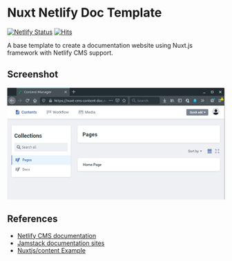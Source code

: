 # Nuxt Netlify Doc Template

[![Netlify Status](https://api.netlify.com/api/v1/badges/12de0f2a-d4d6-4d93-a949-d1e2b5328289/deploy-status)](https://app.netlify.com/sites/nuxt-cms-content-doc/deploys)
[![Hits](https://hits.seeyoufarm.com/api/count/incr/badge.svg?url=https%3A%2F%2Fgithub.com%2FMexsonFernandes%2Fnuxt-netlify-doc&count_bg=%231F83DB&title_bg=%23555555&icon=&icon_color=%23E7E7E7&title=visitor+count&edge_flat=false)](https://hits.seeyoufarm.com)

A base template to create a documentation website using Nuxt.js framework with Netlify CMS support.

## Screenshot

<img src="static/screenshot.jpeg" alt="Screenshot 1" />

## References

* [Netlify CMS documentation](https://www.netlifycms.org/docs/nuxt/)
* [Jamstack documentation sites](https://www.stackbit.com/blog/jamstack-documentation-sites/)
* [Nuxtjs/content Example](https://github.com/nuxt/content/blob/dev/example)
